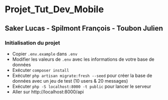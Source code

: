 # Projet_Tut_Dev_Mobile

## Saker Lucas - Spilmont François - Toubon Julien

### Initialisation du projet

* Copier `.env.example` dans `.env`
* Modifier les valeurs de `.env` avec les informations de votre base de données
* Exécuter `composer install`
* Exécuter `php artisan migrate:fresh --seed` pour créer la base de données avec un jeu de test (10 users & 20 messages)
* Exécuter `php -S localhost:8000 -t public` pour lancer le serveur
* Aller sur http://localhost:8000/api
